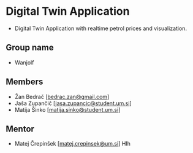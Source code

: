 # Digital Twin Application
* Digital Twin Application with realtime petrol prices and visualization.

## Group name
* Wanjolf

## Members
* Žan Bedrač [bedrac.zan@gmail.com]
* Jaša Zupančič [jasa.zupancic@student.um.si]
* Matija Šinko [matija.sinko@student.um.si] 

## Mentor
* Matej Črepinšek [matej.crepinsek@um.si] HIh


